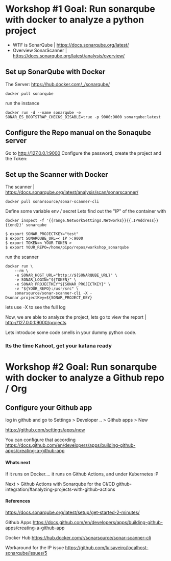 # Workshop #1 Goal: Run sonarqube with docker to analyze a python project

* WTF is SonarQube | https://docs.sonarqube.org/latest/
* Overview SonarScanner | https://docs.sonarqube.org/latest/analysis/overview/

## Set up SonarQube with Docker

The Server:
    https://hub.docker.com/_/sonarqube/

    docker pull sonarqube

run the instance

    docker run -d --name sonarqube -e SONAR_ES_BOOTSTRAP_CHECKS_DISABLE=true -p 9000:9000 sonarqube:latest


## Configure the Repo manual on the Sonaqube server

Go to http://127.0.0.1:9000 Configure the password, create the project and the Token:


## Set up the Scanner with Docker

The scanner | 
https://docs.sonarqube.org/latest/analysis/scan/sonarscanner/

    docker pull sonarsource/sonar-scanner-cli


Define some variable env / secret
    Lets find out the "IP" of the container with
    
    docker inspect -f '{{range.NetworkSettings.Networks}}{{.IPAddress}}{{end}}' sonarqube

```
$ export SONAR_PROJECTKEY="test"
$ export SONARQUBE_URL=< IP >:9000
$ export TOKEN=< YOUR TOKEN >
$ export YOUR_REPO=/home/pipo/repos/workshop_sonarqube
```

run the scanner

    docker run \
        --rm \
        -e SONAR_HOST_URL="http://${SONARQUBE_URL}" \
        -e SONAR_LOGIN="${TOKEN}" \
        -e SONAR_PROJECTKEY"${SONAR_PROJECTKEY}" \
        -v "${YOUR_REPO}:/usr/src" \
        sonarsource/sonar-scanner-cli -X -Dsonar.projectKey=${SONAR_PROJECT_KEY}


lets use -X to see the full log

Now, we are able to analyze the project, lets go to view the report | http://127.0.0.1:9000/projects

Lets introduce some code smells in your dummy python code.

### Its the time Kahoot, get your katana ready


# Workshop #2 Goal: Run sonarqube with docker to analyze a Github repo / Org

## Configure your Github app
log in github and go to
Settings > Developer .. > Github apps > New

https://github.com/settings/apps/new

You can configure that according
https://docs.github.com/en/developers/apps/building-github-apps/creating-a-github-app


####  Whats next

If it runs on Docker.... it runs on Github Actions, and under Kubernetes :P

Next > Github Actions with Sonarqube for the CI/CD
github-integration/#analyzing-projects-with-github-actions


#### References

https://docs.sonarqube.org/latest/setup/get-started-2-minutes/

Github Apps
https://docs.github.com/en/developers/apps/building-github-apps/creating-a-github-app


Docker Hub
https://hub.docker.com/r/sonarsource/sonar-scanner-cli


Workaround for the IP issue
https://github.com/luisaveiro/localhost-sonarqube/issues/5
